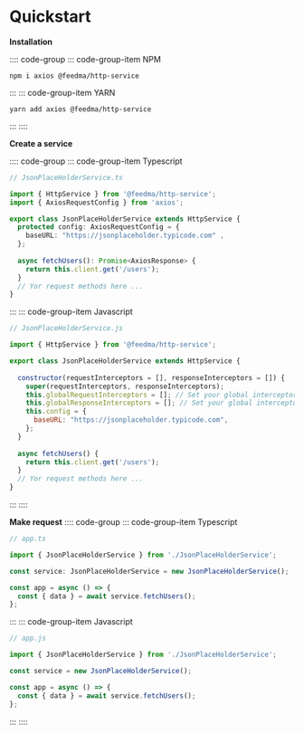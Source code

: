 # Quickstart

**Installation**

:::: code-group
::: code-group-item NPM
```shell
npm i axios @feedma/http-service
```
:::
::: code-group-item YARN
```shell
yarn add axios @feedma/http-service
```
:::
::::

**Create a service**

:::: code-group
::: code-group-item Typescript
```ts
// JsonPlaceHolderService.ts

import { HttpService } from '@feedma/http-service';
import { AxiosRequestConfig } from 'axios';

export class JsonPlaceHolderService extends HttpService {
  protected config: AxiosRequestConfig = { 
    baseURL: "https://jsonplaceholder.typicode.com" ,
  };
  
  async fetchUsers(): Promise<AxiosResponse> {
    return this.client.get('/users');
  }
  // Yor request methods here ...
}
```
:::
::: code-group-item Javascript
```js
// JsonPlaceHolderService.js

import { HttpService } from '@feedma/http-service';

export class JsonPlaceHolderService extends HttpService {
  
  constructor(requestInterceptors = [], responseInterceptors = []) {
    super(requestInterceptors, responseInterceptors);
    this.globalRequestInterceptors = []; // Set your global interceptor here
    this.globalResponseInterceptors = []; // Set your global interceptor here
    this.config = {
      baseURL: "https://jsonplaceholder.typicode.com",
    };
  }
  
  async fetchUsers() {
    return this.client.get('/users');
  }
  // Yor request methods here ...
}
```
:::
::::

**Make request**
:::: code-group
::: code-group-item Typescript
```ts
// app.ts

import { JsonPlaceHolderService } from './JsonPlaceHolderService';

const service: JsonPlaceHolderService = new JsonPlaceHolderService();

const app = async () => {
  const { data } = await service.fetchUsers();
};
```
:::
::: code-group-item Javascript
```js
// app.js

import { JsonPlaceHolderService } from './JsonPlaceHolderService';

const service = new JsonPlaceHolderService();

const app = async () => {
  const { data } = await service.fetchUsers();
};
```
:::
::::